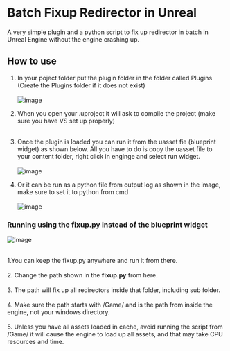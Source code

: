 # Batch Fixup Redirector in Unreal
A very simple plugin and a python script to fix up redirector in batch in Unreal Engine without the engine crashing up.

## How to use
1. In your poject folder put the plugin folder in the folder called Plugins (Create the Plugins folder if it does not exist) </br></br> ![image](https://github.com/user-attachments/assets/c531554b-cced-4bb1-929e-f8c0a34531f0) </br>

2. When you open your .uproject it will ask to compile the project (make sure you have VS set up properly)<br/><br/>
3. Once the plugin is loaded you can run it from the uasset fie (blueprint widget) as shown below. All you have to do is copy the uasset file to your content folder, right click in enginge and select run widget.<br/><br/>
![image](https://github.com/user-attachments/assets/1e34a62f-86a5-44d9-87b9-e965796dd244)

4. Or it can be run as a python file from output log as shown in the image, make sure to set it to python from cmd </br></br>
![image](https://github.com/user-attachments/assets/04706f52-b86f-46ca-9668-0d7880e94e3d)

### Running using the fixup.py instead of the blueprint widget

![image](https://github.com/user-attachments/assets/d2058fdb-1c65-4f22-ae7c-02d642d1e3d1)
</br>
<br/>

1.You can keep the fixup.py anywhere and run it from there.<br/><br/>
2. Change the path shown in the **fixup.py** from here.<br/><br/>
3. The path will fix up all redirectors inside that folder, including sub folder.<br/><br/>
4. Make sure the path starts with /Game/ and is the path from inside the engine, not your windows directory.<br/><br/>
5. Unless you have all assets loaded in cache, avoid running the script from /Game/ it will cause the engine to load up all assets, and that may take CPU resources and time.<br/><br/>
